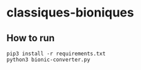 # classiques-bioniques

## How to run

```
pip3 install -r requirements.txt
python3 bionic-converter.py
```